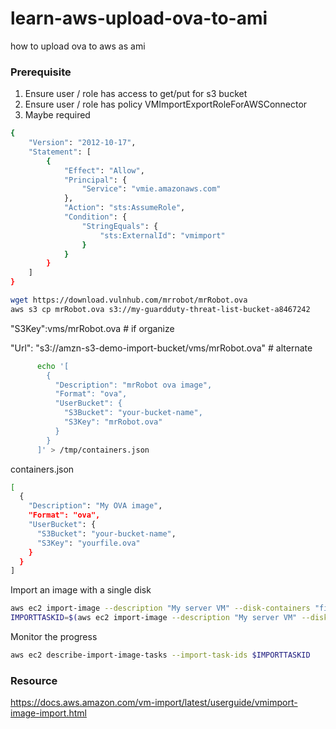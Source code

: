 # learn-aws-upload-ova-to-ami
how to upload ova to aws as ami

### Prerequisite
1. Ensure user / role has access to get/put for s3 bucket
2. Ensure user / role has policy VMImportExportRoleForAWSConnector
3. Maybe required
```bash
{
    "Version": "2012-10-17",
    "Statement": [
        {
            "Effect": "Allow",
            "Principal": {
                "Service": "vmie.amazonaws.com"
            },
            "Action": "sts:AssumeRole",
            "Condition": {
                "StringEquals": {
                    "sts:ExternalId": "vmimport"
                }
            }
        }
    ]
}
```
```bash
wget https://download.vulnhub.com/mrrobot/mrRobot.ova
aws s3 cp mrRobot.ova s3://my-guardduty-threat-list-bucket-a8467242
```
"S3Key":vms/mrRobot.ova # if organize

"Url": "s3://amzn-s3-demo-import-bucket/vms/mrRobot.ova" # alternate
```bash
      echo '[
        {
          "Description": "mrRobot ova image",
          "Format": "ova",
          "UserBucket": {
            "S3Bucket": "your-bucket-name",
            "S3Key": "mrRobot.ova"
          }
        }
      ]' > /tmp/containers.json
```
containers.json
```bash
[
  {
    "Description": "My OVA image",
    "Format": "ova",
    "UserBucket": {
      "S3Bucket": "your-bucket-name",
      "S3Key": "yourfile.ova"
    }
  }
]
```
Import an image with a single disk
```bash
aws ec2 import-image --description "My server VM" --disk-containers "file://C:\import\containers.json"
IMPORTTASKID=$(aws ec2 import-image --description "My server VM" --disk-containers "file:///tmp/containers.json" --query ImportTaskId --output text)
```
Monitor the progress
```bash
aws ec2 describe-import-image-tasks --import-task-ids $IMPORTTASKID
```
### Resource
https://docs.aws.amazon.com/vm-import/latest/userguide/vmimport-image-import.html
